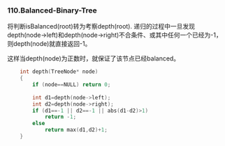 ### 110.Balanced-Binary-Tree

将判断isBalanced(root)转为考察depth(root). 递归的过程中一旦发现depth(node->left)和depth(node->right)不合条件、或其中任何一个已经为-1，则depth(node)就直接返回-1。

这样当depth(node)为正数时，就保证了该节点已经balanced。

```cpp
    int depth(TreeNode* node)
    {
        if (node==NULL) return 0;
        
        int d1=depth(node->left);
        int d2=depth(node->right);
        if (d1==-1 || d2==-1 || abs(d1-d2)>1) 
            return -1;
        else
            return max(d1,d2)+1;
    }
```    
